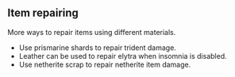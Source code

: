 ## Item repairing

More ways to repair items using different materials.

- Use prismarine shards to repair trident damage.
- Leather can be used to repair elytra when insomnia is disabled.
- Use netherite scrap to repair netherite item damage.